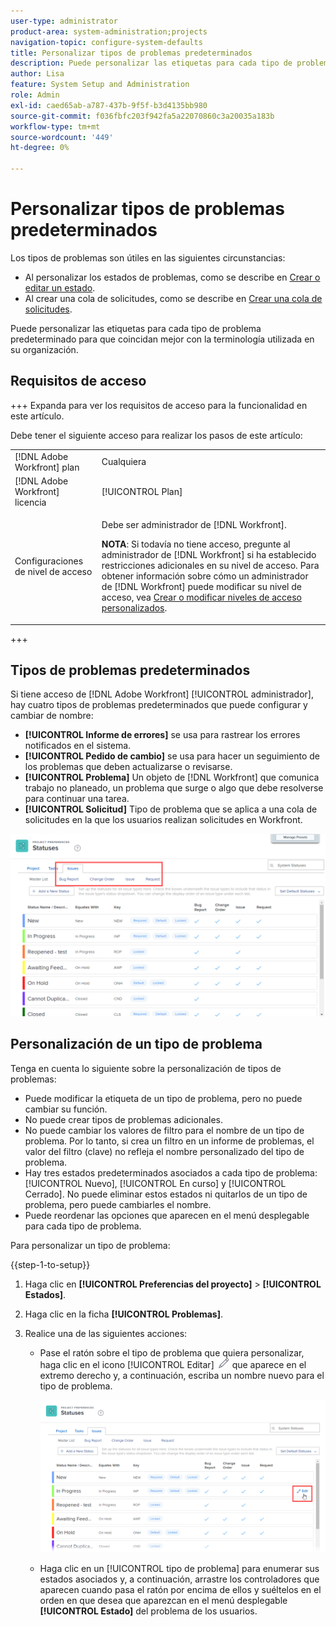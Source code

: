 ```yaml
---
user-type: administrator
product-area: system-administration;projects
navigation-topic: configure-system-defaults
title: Personalizar tipos de problemas predeterminados
description: Puede personalizar las etiquetas para cada tipo de problema predeterminado para que coincidan mejor con la terminología utilizada en su organización. Los tipos de problemas son útiles para personalizar los estados de los problemas y crear colas de solicitudes.
author: Lisa
feature: System Setup and Administration
role: Admin
exl-id: caed65ab-a787-437b-9f5f-b3d4135bb980
source-git-commit: f036fbfc203f942fa5a22070860c3a20035a183b
workflow-type: tm+mt
source-wordcount: '449'
ht-degree: 0%

---
```


# Personalizar tipos de problemas predeterminados

Los tipos de problemas son útiles en las siguientes circunstancias:

* Al personalizar los estados de problemas, como se describe en [Crear o editar un estado](../../../administration-and-setup/customize-workfront/creating-custom-status-and-priority-labels/create-or-edit-a-status.md).
* Al crear una cola de solicitudes, como se describe en [Crear una cola de solicitudes](../../../manage-work/requests/create-and-manage-request-queues/create-request-queue.md).

Puede personalizar las etiquetas para cada tipo de problema predeterminado para que coincidan mejor con la terminología utilizada en su organización.

## Requisitos de acceso

+++ Expanda para ver los requisitos de acceso para la funcionalidad en este artículo.

Debe tener el siguiente acceso para realizar los pasos de este artículo:

<table style="table-layout:auto"> 
 <col> 
 <col> 
 <tbody> 
  <tr> 
   <td role="rowheader">[!DNL Adobe Workfront] plan</td> 
   <td>Cualquiera</td> 
  </tr> 
  <tr> 
   <td role="rowheader">[!DNL Adobe Workfront] licencia</td> 
   <td>[!UICONTROL Plan]</td> 
  </tr> 
  <tr> 
   <td role="rowheader">Configuraciones de nivel de acceso</td> 
   <td> <p>Debe ser administrador de [!DNL Workfront].</p> <p><b>NOTA</b>: Si todavía no tiene acceso, pregunte al administrador de [!DNL Workfront] si ha establecido restricciones adicionales en su nivel de acceso. Para obtener información sobre cómo un administrador de [!DNL Workfront] puede modificar su nivel de acceso, vea <a href="../../../administration-and-setup/add-users/configure-and-grant-access/create-modify-access-levels.md" class="MCXref xref">Crear o modificar niveles de acceso personalizados</a>.</p> </td> 
  </tr> 
 </tbody> 
</table>

+++

## Tipos de problemas predeterminados

Si tiene acceso de [!DNL Adobe Workfront] [!UICONTROL administrador], hay cuatro tipos de problemas predeterminados que puede configurar y cambiar de nombre:

* **[!UICONTROL Informe de errores]** se usa para rastrear los errores notificados en el sistema.
* **[!UICONTROL Pedido de cambio]** se usa para hacer un seguimiento de los problemas que deben actualizarse o revisarse.
* **[!UICONTROL Problema]** Un objeto de [!DNL Workfront] que comunica trabajo no planeado, un problema que surge o algo que debe resolverse para continuar una tarea.
* **[!UICONTROL Solicitud]** Tipo de problema que se aplica a una cola de solicitudes en la que los usuarios realizan solicitudes en Workfront.

![](assets/default-issue-types.png)

## Personalización de un tipo de problema

Tenga en cuenta lo siguiente sobre la personalización de tipos de problemas:

* Puede modificar la etiqueta de un tipo de problema, pero no puede cambiar su función.
* No puede crear tipos de problemas adicionales.
* No puede cambiar los valores de filtro para el nombre de un tipo de problema. Por lo tanto, si crea un filtro en un informe de problemas, el valor del filtro (clave) no refleja el nombre personalizado del tipo de problema.
* Hay tres estados predeterminados asociados a cada tipo de problema: [!UICONTROL Nuevo], [!UICONTROL En curso] y [!UICONTROL Cerrado]. No puede eliminar estos estados ni quitarlos de un tipo de problema, pero puede cambiarles el nombre.
* Puede reordenar las opciones que aparecen en el menú desplegable para cada tipo de problema.

Para personalizar un tipo de problema:

{{step-1-to-setup}}

1. Haga clic en **[!UICONTROL Preferencias del proyecto]** > **[!UICONTROL Estados]**.

1. Haga clic en la ficha **[!UICONTROL Problemas]**.
1. Realice una de las siguientes acciones:

   * Pase el ratón sobre el tipo de problema que quiera personalizar, haga clic en el icono [!UICONTROL Editar] ![](assets/edit-icon.png) que aparece en el extremo derecho y, a continuación, escriba un nombre nuevo para el tipo de problema.

     ![](assets/customize-issue-type.png)

   * Haga clic en un [!UICONTROL tipo de problema] para enumerar sus estados asociados y, a continuación, arrastre los controladores que aparecen cuando pasa el ratón por encima de ellos y suéltelos en el orden en que desea que aparezcan en el menú desplegable **[!UICONTROL Estado]** del problema de los usuarios.

